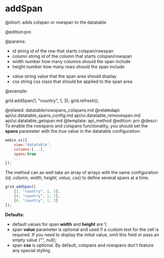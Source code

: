 addSpan
=============

@short: adds colspan or rowspan to the datatable

@edition:pro

@params:
- id				string			id of the row that starts colspan/rowspan
- column			string							id of the column that starts colspan/rowspan
- width				number							how many columns should the span include
- height			number							how many rows should the span include
* value				string 	 						value that the span area should display
* css				string 	 						css class that should be applied to the span area

@example:

grid.addSpan(1, "country", 1, 3);
grid.refresh();

@related:
	datatable/rowspans_colspans.md
@relatedapi:
	api/ui.datatable_spans_config.md
    api/ui.datatable_removespan.md
    api/ui.datatable_getspan.md
@template:	api_method
@edition:  pro
@descr:
To enable the rowspans and colspans functionality, you should set the **spans** parameter with the *true* value in the datatable configuration:

~~~js
webix.ui({
    view:"datatable",
    columns:[...],
    spans:true
    ...
});
~~~


The method can as well take an array of arrays with the same configuration (*id, column, width, height, value, css*) to define several spans at a time.

~~~js
grid.addSpan([
	[1, "country", 1, 3],
    [4, "country", 1, 2],
    [6, "country", 1, 3]
]);
~~~

**Defaults:**

- default values for span **width** and **height** are 1;
- span **value** parameter is optional and used if a custom text for the cell is required. If you  need to display the initial value, omit this field or pass an empty value ("", null);
- span **css** is optional. By default, colspans and rowspans don't feature any special styling. 